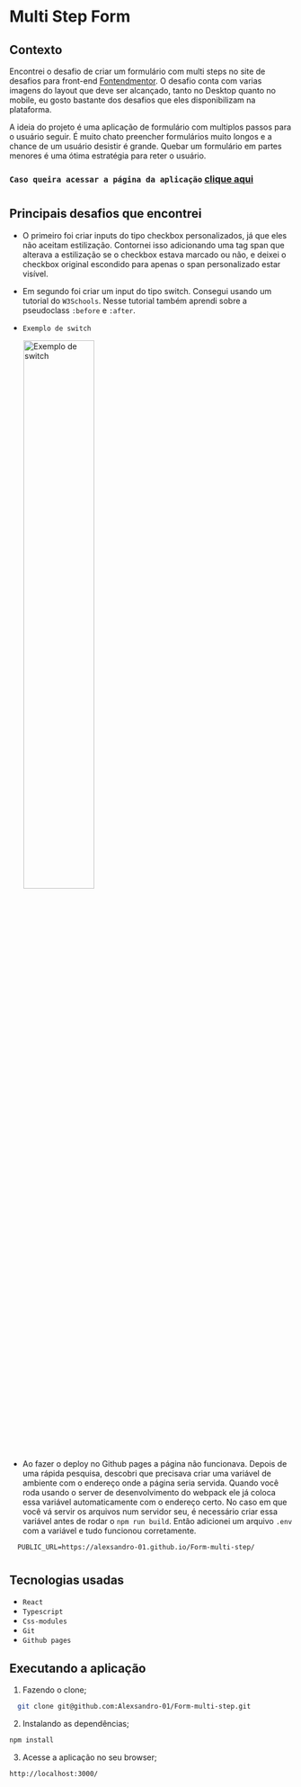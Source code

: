 # Multi Step Form

## Contexto
Encontrei o desafio de criar um formulário com multi steps no site de desafios para front-end [Fontendmentor](https://www.frontendmentor.io/challenges/multistep-form-YVAnSdqQBJ). O desafio conta com varias imagens do layout que deve ser alcançado, tanto no Desktop quanto no mobile, eu gosto bastante dos desafios que eles disponibilizam na plataforma.

A ideia do projeto é uma aplicação de formulário com multiplos passos para o usuário seguir. É muito chato preencher formulários muito longos e a chance de um usuário desistir é grande. Quebar um formulário em partes menores é uma ótima estratégia para reter o usuário.

### `Caso queira acessar a página da aplicação` [clique aqui](https://alexsandro-01.github.io/Form-multi-step/)

# 
## Principais desafios que encontrei

* O primeiro foi criar inputs do tipo checkbox personalizados, já que eles não aceitam estilização. Contornei isso adicionando uma tag span que alterava a estilização se o checkbox estava marcado ou não, e deixei o checkbox original escondido para apenas o span personalizado estar visível.

* Em segundo foi criar um input do tipo switch. Consegui usando um tutorial do `W3Schools`. Nesse tutorial também aprendi sobre a pseudoclass `:before` e `:after`.

* `Exemplo de switch`

<img width="50%" style="margin: 0 0 25px 25px" src="src/assets/images/switch.gif" alt="Exemplo de switch">

* Ao fazer o deploy no Github pages a página não funcionava. Depois de uma rápida pesquisa, descobri que precisava criar uma variável de ambiente com o endereço onde a página seria servida. 
Quando você roda usando o server de desenvolvimento do webpack ele já coloca essa variável automaticamente com o endereço certo. No caso em que você vá servir os arquivos num servidor seu, é necessário criar essa variável antes de rodar o `npm run build`. Então adicionei um arquivo `.env` com a variável e tudo funcionou corretamente.

```env
  PUBLIC_URL=https://alexsandro-01.github.io/Form-multi-step/
```
# 

## Tecnologias usadas

* `React`
* `Typescript`
* `Css-modules`
* `Git`
* `Github pages`


## Executando a aplicação

1. Fazendo o clone;

```bash
  git clone git@github.com:Alexsandro-01/Form-multi-step.git
``` 

2. Instalando as dependências;

```bash
npm install
``` 

3. Acesse a aplicação no seu browser;

```
http://localhost:3000/
```
